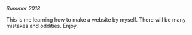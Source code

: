 *Summer 2018*

This is me learning how to make a website by myself.
There will be many mistakes and oddities.
Enjoy.
